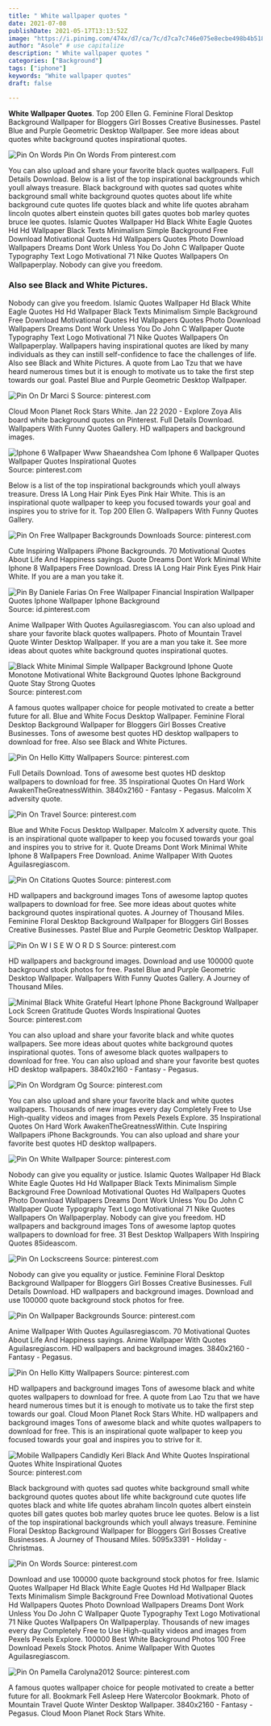 ```yaml
---
title: " White wallpaper quotes "
date: 2021-07-08
publishDate: 2021-05-17T13:13:52Z
image: "https://i.pinimg.com/474x/d7/ca/7c/d7ca7c746e075e8ecbe498b4b518d779.jpg"
author: "Asole" # use capitalize
description: " White wallpaper quotes "
categories: ["Background"]
tags: ["iphone"]
keywords: "White wallpaper quotes"
draft: false

---
```



**White Wallpaper Quotes**. Top 200 Ellen G. Feminine Floral Desktop Background Wallpaper for Bloggers Girl Bosses Creative Businesses. Pastel Blue and Purple Geometric Desktop Wallpaper. See more ideas about quotes white background quotes inspirational quotes.

![Pin On Words](https://i.pinimg.com/474x/23/60/c8/2360c88be60a9e85a18f2dcdb1d8f220.jpg "Pin On Words")
Pin On Words From pinterest.com


You can also upload and share your favorite black quotes wallpapers. Full Details Download. Below is a list of the top inspirational backgrounds which youll always treasure. Black background with quotes sad quotes white background small white background quotes quotes about life white background cute quotes life quotes black and white life quotes abraham lincoln quotes albert einstein quotes bill gates quotes bob marley quotes bruce lee quotes. Islamic Quotes Wallpaper Hd Black White Eagle Quotes Hd Hd Wallpaper Black Texts Minimalism Simple Background Free Download Motivational Quotes Hd Wallpapers Quotes Photo Download Wallpapers Dreams Dont Work Unless You Do John C Wallpaper Quote Typography Text Logo Motivational 71 Nike Quotes Wallpapers On Wallpaperplay. Nobody can give you freedom.

### Also see Black and White Pictures.

Nobody can give you freedom. Islamic Quotes Wallpaper Hd Black White Eagle Quotes Hd Hd Wallpaper Black Texts Minimalism Simple Background Free Download Motivational Quotes Hd Wallpapers Quotes Photo Download Wallpapers Dreams Dont Work Unless You Do John C Wallpaper Quote Typography Text Logo Motivational 71 Nike Quotes Wallpapers On Wallpaperplay. Wallpapers having inspirational quotes are liked by many individuals as they can instill self-confidence to face the challenges of life. Also see Black and White Pictures. A quote from Lao Tzu that we have heard numerous times but it is enough to motivate us to take the first step towards our goal. Pastel Blue and Purple Geometric Desktop Wallpaper.


![Pin On Dr Marci S](https://i.pinimg.com/474x/10/e2/92/10e2929065106ed8effc8d1852e736c6.jpg "Pin On Dr Marci S")
Source: pinterest.com

Cloud Moon Planet Rock Stars White. Jan 22 2020 - Explore Zoya Alis board white background quotes on Pinterest. Full Details Download. Wallpapers With Funny Quotes Gallery. HD wallpapers and background images.

![Iphone 6 Wallpaper Www Shaeandshea Com Iphone 6 Wallpaper Quotes Wallpaper Quotes Inspirational Quotes](https://i.pinimg.com/originals/c9/47/29/c94729a965d30cea35804c126130324d.jpg "Iphone 6 Wallpaper Www Shaeandshea Com Iphone 6 Wallpaper Quotes Wallpaper Quotes Inspirational Quotes")
Source: pinterest.com

Below is a list of the top inspirational backgrounds which youll always treasure. Dress IA Long Hair Pink Eyes Pink Hair White. This is an inspirational quote wallpaper to keep you focused towards your goal and inspires you to strive for it. Top 200 Ellen G. Wallpapers With Funny Quotes Gallery.

![Pin On Free Wallpaper Backgrounds Downloads](https://i.pinimg.com/originals/d2/65/20/d265207a41ca832a8616386ff538ff9a.jpg "Pin On Free Wallpaper Backgrounds Downloads")
Source: pinterest.com

Cute Inspiring Wallpapers iPhone Backgrounds. 70 Motivational Quotes About Life And Happiness sayings. Quote Dreams Dont Work Minimal White Iphone 8 Wallpapers Free Download. Dress IA Long Hair Pink Eyes Pink Hair White. If you are a man you take it.

![Pin By Daniele Farias On Free Wallpaper Financial Inspiration Wallpaper Quotes Iphone Wallpaper Iphone Background](https://i.pinimg.com/564x/f3/34/cb/f334cbf68568bbe7143f336f4652026e.jpg "Pin By Daniele Farias On Free Wallpaper Financial Inspiration Wallpaper Quotes Iphone Wallpaper Iphone Background")
Source: id.pinterest.com

Anime Wallpaper With Quotes Aguilasregiascom. You can also upload and share your favorite black quotes wallpapers. Photo of Mountain Travel Quote Winter Desktop Wallpaper. If you are a man you take it. See more ideas about quotes white background quotes inspirational quotes.

![Black White Minimal Simple Wallpaper Background Iphone Quote Monotone Motivational White Background Quotes Iphone Background Quote Stay Strong Quotes](https://i.pinimg.com/originals/28/f1/74/28f174b655ae93b95af18af9c228e353.jpg "Black White Minimal Simple Wallpaper Background Iphone Quote Monotone Motivational White Background Quotes Iphone Background Quote Stay Strong Quotes")
Source: pinterest.com

A famous quotes wallpaper choice for people motivated to create a better future for all. Blue and White Focus Desktop Wallpaper. Feminine Floral Desktop Background Wallpaper for Bloggers Girl Bosses Creative Businesses. Tons of awesome best quotes HD desktop wallpapers to download for free. Also see Black and White Pictures.

![Pin On Hello Kitty Wallpapers](https://i.pinimg.com/originals/f6/d1/b0/f6d1b01e9a241238823d7ef6cb37002c.jpg "Pin On Hello Kitty Wallpapers")
Source: pinterest.com

Full Details Download. Tons of awesome best quotes HD desktop wallpapers to download for free. 35 Inspirational Quotes On Hard Work AwakenTheGreatnessWithin. 3840x2160 - Fantasy - Pegasus. Malcolm X adversity quote.

![Pin On Travel](https://i.pinimg.com/474x/f6/b1/71/f6b171e48d98bafe7e6a7fd23f6c5da5.jpg "Pin On Travel")
Source: pinterest.com

Blue and White Focus Desktop Wallpaper. Malcolm X adversity quote. This is an inspirational quote wallpaper to keep you focused towards your goal and inspires you to strive for it. Quote Dreams Dont Work Minimal White Iphone 8 Wallpapers Free Download. Anime Wallpaper With Quotes Aguilasregiascom.

![Pin On Citations Quotes](https://i.pinimg.com/736x/19/b9/99/19b999b174be62ff38b7c604dedb65e1.jpg "Pin On Citations Quotes")
Source: pinterest.com

HD wallpapers and background images Tons of awesome laptop quotes wallpapers to download for free. See more ideas about quotes white background quotes inspirational quotes. A Journey of Thousand Miles. Feminine Floral Desktop Background Wallpaper for Bloggers Girl Bosses Creative Businesses. Pastel Blue and Purple Geometric Desktop Wallpaper.

![Pin On W I S E W O R D S](https://i.pinimg.com/originals/05/15/58/051558cc8e156be252c20a31b6b5cde9.jpg "Pin On W I S E W O R D S")
Source: pinterest.com

HD wallpapers and background images. Download and use 100000 quote background stock photos for free. Pastel Blue and Purple Geometric Desktop Wallpaper. Wallpapers With Funny Quotes Gallery. A Journey of Thousand Miles.

![Minimal Black White Grateful Heart Iphone Phone Background Wallpaper Lock Screen Gratitude Quotes Words Inspirational Quotes](https://i.pinimg.com/originals/e2/68/3f/e2683f2a361f7c7cf9a5b3bf241a6afd.png "Minimal Black White Grateful Heart Iphone Phone Background Wallpaper Lock Screen Gratitude Quotes Words Inspirational Quotes")
Source: pinterest.com

You can also upload and share your favorite black and white quotes wallpapers. See more ideas about quotes white background quotes inspirational quotes. Tons of awesome black quotes wallpapers to download for free. You can also upload and share your favorite best quotes HD desktop wallpapers. 3840x2160 - Fantasy - Pegasus.

![Pin On Wordgram Og](https://i.pinimg.com/originals/2d/d8/9e/2dd89e17b1670398fabb39d13a011352.jpg "Pin On Wordgram Og")
Source: pinterest.com

You can also upload and share your favorite black and white quotes wallpapers. Thousands of new images every day Completely Free to Use High-quality videos and images from Pexels Pexels Explore. 35 Inspirational Quotes On Hard Work AwakenTheGreatnessWithin. Cute Inspiring Wallpapers iPhone Backgrounds. You can also upload and share your favorite best quotes HD desktop wallpapers.

![Pin On White Wallpaper](https://i.pinimg.com/originals/f6/fe/d6/f6fed6ebe17a85ad1977ea9b4e76d863.jpg "Pin On White Wallpaper")
Source: pinterest.com

Nobody can give you equality or justice. Islamic Quotes Wallpaper Hd Black White Eagle Quotes Hd Hd Wallpaper Black Texts Minimalism Simple Background Free Download Motivational Quotes Hd Wallpapers Quotes Photo Download Wallpapers Dreams Dont Work Unless You Do John C Wallpaper Quote Typography Text Logo Motivational 71 Nike Quotes Wallpapers On Wallpaperplay. Nobody can give you freedom. HD wallpapers and background images Tons of awesome laptop quotes wallpapers to download for free. 31 Best Desktop Wallpapers With Inspiring Quotes 85ideascom.

![Pin On Lockscreens](https://i.pinimg.com/originals/85/10/03/85100387d560f7040be036baf7ef0855.webp "Pin On Lockscreens")
Source: pinterest.com

Nobody can give you equality or justice. Feminine Floral Desktop Background Wallpaper for Bloggers Girl Bosses Creative Businesses. Full Details Download. HD wallpapers and background images. Download and use 100000 quote background stock photos for free.

![Pin On Wallpaper Backgrounds](https://i.pinimg.com/474x/b0/60/fb/b060fbfdd4af803b753588aa48d27e9e.jpg "Pin On Wallpaper Backgrounds")
Source: pinterest.com

Anime Wallpaper With Quotes Aguilasregiascom. 70 Motivational Quotes About Life And Happiness sayings. Anime Wallpaper With Quotes Aguilasregiascom. HD wallpapers and background images. 3840x2160 - Fantasy - Pegasus.

![Pin On Hello Kitty Wallpapers](https://i.pinimg.com/originals/c9/a7/16/c9a716587a4adc2de026af7638023a2c.jpg "Pin On Hello Kitty Wallpapers")
Source: pinterest.com

HD wallpapers and background images Tons of awesome black and white quotes wallpapers to download for free. A quote from Lao Tzu that we have heard numerous times but it is enough to motivate us to take the first step towards our goal. Cloud Moon Planet Rock Stars White. HD wallpapers and background images Tons of awesome black and white quotes wallpapers to download for free. This is an inspirational quote wallpaper to keep you focused towards your goal and inspires you to strive for it.

![Mobile Wallpapers Candidly Keri Black And White Quotes Inspirational Quotes White Inspirational Quotes](https://i.pinimg.com/originals/a6/44/da/a644dadb2384ad6f5ac9d3faddfd46d2.jpg "Mobile Wallpapers Candidly Keri Black And White Quotes Inspirational Quotes White Inspirational Quotes")
Source: pinterest.com

Black background with quotes sad quotes white background small white background quotes quotes about life white background cute quotes life quotes black and white life quotes abraham lincoln quotes albert einstein quotes bill gates quotes bob marley quotes bruce lee quotes. Below is a list of the top inspirational backgrounds which youll always treasure. Feminine Floral Desktop Background Wallpaper for Bloggers Girl Bosses Creative Businesses. A Journey of Thousand Miles. 5095x3391 - Holiday - Christmas.

![Pin On Words](https://i.pinimg.com/474x/23/60/c8/2360c88be60a9e85a18f2dcdb1d8f220.jpg "Pin On Words")
Source: pinterest.com

Download and use 100000 quote background stock photos for free. Islamic Quotes Wallpaper Hd Black White Eagle Quotes Hd Hd Wallpaper Black Texts Minimalism Simple Background Free Download Motivational Quotes Hd Wallpapers Quotes Photo Download Wallpapers Dreams Dont Work Unless You Do John C Wallpaper Quote Typography Text Logo Motivational 71 Nike Quotes Wallpapers On Wallpaperplay. Thousands of new images every day Completely Free to Use High-quality videos and images from Pexels Pexels Explore. 100000 Best White Background Photos 100 Free Download Pexels Stock Photos. Anime Wallpaper With Quotes Aguilasregiascom.

![Pin On Pamella Carolyna2012](https://i.pinimg.com/474x/d7/ca/7c/d7ca7c746e075e8ecbe498b4b518d779.jpg "Pin On Pamella Carolyna2012")
Source: pinterest.com

A famous quotes wallpaper choice for people motivated to create a better future for all. Bookmark Fell Asleep Here Watercolor Bookmark. Photo of Mountain Travel Quote Winter Desktop Wallpaper. 3840x2160 - Fantasy - Pegasus. Cloud Moon Planet Rock Stars White.

